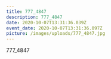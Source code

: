 ```yaml
---
title: 777_4847
description: 777_4847
date: 2020-10-07T13:31:36.039Z
event_date: 2020-10-07T13:31:36.097Z
picture: /images/uploads/777_4847.jpg
---
```

777_4847